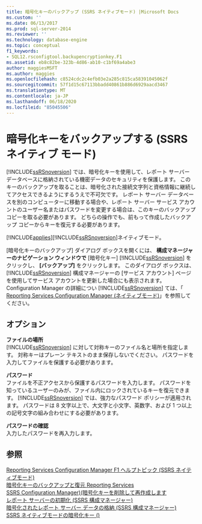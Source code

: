 ```yaml
---
title: 暗号化キーのバックアップ (SSRS ネイティブモード) |Microsoft Docs
ms.custom: ''
ms.date: 06/13/2017
ms.prod: sql-server-2014
ms.reviewer: ''
ms.technology: database-engine
ms.topic: conceptual
f1_keywords:
- SQL12.rsconfigtool.backupencryptionkey.F1
ms.assetid: eb8c82be-323b-4d86-ab10-c1bf69a4abe3
author: maggiesMSFT
ms.author: maggies
ms.openlocfilehash: c8524cdc2c4efb03e2a285c815ca58391045062f
ms.sourcegitcommit: 57f1d15c67113bbadd40861b886d6929aacd3467
ms.translationtype: MT
ms.contentlocale: ja-JP
ms.lasthandoff: 06/18/2020
ms.locfileid: "85045506"
---
```

# <a name="backup-encryption-key-ssrs-native-mode"></a>暗号化キーをバックアップする (SSRS ネイティブ モード)
  [!INCLUDE[ssRSnoversion](../../includes/ssrsnoversion-md.md)] では、暗号化キーを使用して、レポート サーバー データベースに格納されている機密データのセキュリティを保護します。 このキーのバックアップを取ることは、暗号化された接続文字列と資格情報に継続してアクセスできるようにするうえで不可欠です。 レポート サーバー データベースを別のコンピューターに移動する場合や、レポート サーバー サービス アカウントのユーザー名またはパスワードを変更する場合は、このキーのバックアップ コピーを取る必要があります。 どちらの操作でも、前もって作成したバックアップ コピーからキーを復元する必要があります。  
  
 [!INCLUDE[applies](../../includes/applies-md.md)][!INCLUDE[ssRSnoversion](../../includes/ssrsnoversion-md.md)]ネイティブモード。  
  
 [暗号化キーのバックアップ] ダイアログ ボックスを開くには、 **構成マネージャーのナビゲーション ウィンドウで** [暗号化キー] [!INCLUDE[ssRSnoversion](../../includes/ssrsnoversion-md.md)] をクリックし、 **[バックアップ]** をクリックします。 このダイアログ ボックスは、 [!INCLUDE[ssRSnoversion](../../includes/ssrsnoversion-md.md)] 構成マネージャーの [サービス アカウント] ページを使用してサービス アカウントを更新した場合にも表示されます。 Configuration Manager の詳細につい [!INCLUDE[ssRSnoversion](../../includes/ssrsnoversion-md.md)] ては、「 [Reporting Services Configuration Manager &#40;ネイティブモード&#41;](../../../2014/sql-server/install/reporting-services-configuration-manager-native-mode.md)」を参照してください。  
  
## <a name="options"></a>オプション  
 **ファイルの場所**  
 [!INCLUDE[ssRSnoversion](../../includes/ssrsnoversion-md.md)] に対して対称キーのファイル名と場所を指定します。 対称キーはプレーン テキストのまま保存しないでください。 パスワードを入力してファイルを保護する必要があります。  
  
 **パスワード**  
 ファイルを不正アクセスから保護するパスワードを入力します。 パスワードを知っているユーザーのみが、ファイル内にロックされているキーを復元できます。 [!INCLUDE[ssRSnoversion](../../includes/ssrsnoversion-md.md)] では、強力なパスワード ポリシーが適用されます。 パスワードは 8 文字以上で、大文字と小文字、英数字、および 1 つ以上の記号文字の組み合わせにする必要があります。  
  
 **パスワードの確認**  
 入力したパスワードを再入力します。  
  
## <a name="see-also"></a>参照  
 [Reporting Services Configuration Manager F1 ヘルプトピック &#40;SSRS ネイティブモード&#41;](../../../2014/sql-server/install/reporting-services-configuration-manager-f1-help-topics-ssrs-native-mode.md)   
 [暗号化キーのバックアップと復元 Reporting Services](../../reporting-services/install-windows/ssrs-encryption-keys-back-up-and-restore-encryption-keys.md)   
 [SSRS Configuration Manager&#41;&#40;暗号化キーを削除して再作成します](../../reporting-services/install-windows/ssrs-encryption-keys-delete-and-re-create-encryption-keys.md)   
 [レポート サーバーの初期化 &#40;SSRS 構成マネージャー&#41;](../../reporting-services/install-windows/ssrs-encryption-keys-initialize-a-report-server.md)   
 [暗号化されたレポート サーバー データの格納 &#40;SSRS 構成マネージャー&#41;](../../reporting-services/install-windows/ssrs-encryption-keys-store-encrypted-report-server-data.md)   
 [SSRS ネイティブモードの暗号化キー &#40;&#41;](../../../2014/sql-server/install/encryption-keys-ssrs-native-mode.md)  
  
  
